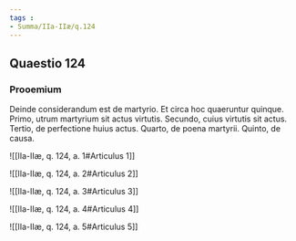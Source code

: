 ```yaml
---
tags : 
- Summa/IIa-IIæ/q.124
---
```


## Quaestio 124

### Prooemium

Deinde considerandum est de martyrio. Et circa hoc quaeruntur quinque. Primo, utrum martyrium sit actus virtutis. Secundo, cuius virtutis sit actus. Tertio, de perfectione huius actus. Quarto, de poena martyrii. Quinto, de causa.

![[IIa-IIæ, q. 124, a. 1#Articulus 1]]

![[IIa-IIæ, q. 124, a. 2#Articulus 2]]

![[IIa-IIæ, q. 124, a. 3#Articulus 3]]

![[IIa-IIæ, q. 124, a. 4#Articulus 4]]

![[IIa-IIæ, q. 124, a. 5#Articulus 5]]

